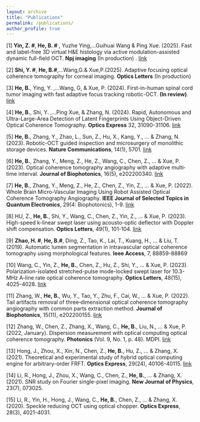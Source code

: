 ```yaml
---
layout: archive
title: "Publications"
permalink: /publications/
author_profile: true
---
```


[1] **Yin, Z. #**, **He, B. #** , Yuzhe Ying,...Guihuai Wang & Ping Xue. (2025). Fast and label-free 3D virtual H&E histology via active modulation-assisted dynamic full-field OCT. **Npj imaging** (In production) .
[link](https://arxiv.org/abs/2404.19641)

[2] **Shi, Y. #**, **He, B.#**,...Wang,G.& Xue,P.(2025). Adaptive focusing optical coherence tomography for corneal imaging. **Optics Letters** (In production)

[3] **He, B.**, Ying, Y. ,...Wang, G,  & Xue, P. (2024). First-in-human spinal cord tumor imaging with fast adaptive focus tracking robotic-OCT. **(In review)**.
[link](https://export.arxiv.org/abs/2410.21809)

[4] **He, B.**, Shi, Y. ,...Ping Xue,  & Zhang, N. (2024). Rapid, Autonomous and Ultra-Large-Area Detection of Latent Fingerprints Using Object-Driven Optical Coherence Tomography. **Optics Express**  32, 31090-31106.
[link](https://opg.optica.org/oe/fulltext.cfm?uri=oe-32-18-31090&id=554537)

[5] **He, B.**, Zhang, Y., Zhao, L., Sun, Z., Hu, X., Kang, Y., ... & Zhang, N. (2023). Robotic-OCT guided inspection and microsurgery of monolithic storage devices. **Nature Communications**, 14(1), 5701.
[link](https://www.nature.com/articles/s41467-023-41498-x)


[6] **He, B.**, Zhang, Y., Meng, Z., He, Z., Wang, C., Chen, Z., ... & Xue, P. (2023). Optical coherence tomography angiography with adaptive multi‐time interval. **Journal of Biophotonics**, 16(5), e202200340.
[link](https://onlinelibrary.wiley.com/doi/abs/10.1002/jbio.202200340)

[7] **He, B.**, Zhang, Y., Meng, Z., He, Z., Chen, Z., Yin, Z., ... & Xue, P. (2022). Whole Brain Micro-Vascular Imaging Using Robot Assisted Optical Coherence Tomography Angiography. **IEEE Journal of Selected Topics in Quantum Electronics**, 29(4: Biophotonics), 1-9.
[link](https://ieeexplore.ieee.org/document/9991088)

[8] HU, Z., **He, B.**, Shi, Y., Wang, C., Chen, Z., Yin, Z., ... & Xue, P. (2023). High-speed k-linear swept laser using acousto-optic deflector with Doppler shift compensation. **Optics Letters**, 49(1), 101-104.
[link](https://opg.optica.org/ol/upcoming_pdf.cfm?id=513516)

[9] **Zhao, H. #**, **He, B.#**, Ding, Z., Tao, K., Lai, T., Kuang, H., ... & Liu, T. (2019). Automatic lumen segmentation in intravascular optical coherence tomography using morphological features. **Ieee Access**, 7, 88859-88869

[10] Wang, C., Yin, Z., **He, B.**, Chen, Z., Hu, Z., Shi, Y., ... & Xue, P. (2023). Polarization-isolated stretched-pulse mode-locked swept laser for 10.3-MHz A-line rate optical coherence tomography. **Optics Letters**, 48(15), 4025-4028.
[link](https://opg.optica.org/ol/abstract.cfm?uri=ol-48-15-4025)

[11] Zhang, W., **He, B.**, Wu, Y., Tao, Y., Zhu, F., Cai, W., ... & Xue, P. (2022). Tail artifacts removal of three‐dimensional optical coherence tomography angiography with common parts extraction method. **Journal of Biophotonics**, 15(11), e202200155.
[link](https://onlinelibrary.wiley.com/doi/10.1002/jbio.202200155)

[12] Zhang, W., Chen, Z., Zhang, X., Wang, C., **He, B.**, Liu, N., ... & Xue, P. (2022, January). Dispersion measurement with optical computing optical coherence tomography.  **Photonics** (Vol. 9, No. 1, p. 48). MDPI.
[link](https://www.mdpi.com/2304-6732/9/1/48)

[13] Hong, J., Zhou, X., Xin, N., Chen, Z., **He, B.**, Hu, Z., ... & Zhang, X. (2021). Theoretical and experimental study of hybrid optical computing engine for arbitrary-order FRFT. **Optics Express**, 29(24), 40106-40115.
[link](https://opg.optica.org/oe/fulltext.cfm?uri=oe-29-24-40106&id=464902)

[14] Li, R., Hong, J., Zhou, X., Wang, C., Chen, Z., **He, B.**, ... & Zhang, X. (2021). SNR study on Fourier single-pixel imaging. **New Journal of Physics**, 23(7), 073025.

[15] Li, R., Yin, H., Hong, J., Wang, C., **He, B.**, Chen, Z., ... & Zhang, X. (2020). Speckle reducing OCT using optical chopper. **Optics Express**, 28(3), 4021-4031.







